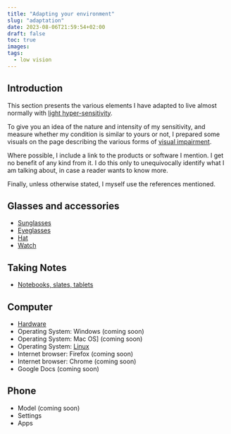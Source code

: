 ```yaml
---
title: "Adapting your environment"
slug: "adaptation"
date: 2023-08-06T21:59:54+02:00
draft: false
toc: true
images:
tags:
  - low vision
---
```

## Introduction
This section presents the various elements I have adapted to live almost normally with [light hyper-sensitivity](../adaptation/visual-impairments/#light-and-glare-sensitivity).

To give you an idea of the nature and intensity of my sensitivity, and measure whether my condition is similar to yours or not, I prepared some visuals on the page describing the various forms of [visual impairment](../adaptation/visual-impairments).

Where possible, I include a link to the products or software I mention. I get no benefit of any kind from it. I do this only to unequivocally identify what I am talking about, in case a reader wants to know more.

Finally, unless otherwise stated, I myself use the references mentioned.

## Glasses and accessories
* [Sunglasses](vision/sunglasses)
* [Eyeglasses](vision/eyeglasses)
* [Hat](vision/hat)
* [Watch](vision/watch)

## Taking Notes
* [Notebooks, slates, tablets](vision/note-taking)

## Computer
* [Hardware](vision/computer-hardware)
* Operating System: Windows (coming soon)
* Operating System: Mac OS] (coming soon)
* Operating System: [Linux](vision/linux)
* Internet browser: Firefox (coming soon)
* Internet browser: Chrome (coming soon)
* Google Docs (coming soon)

## Phone
* Model (coming soon)
* Settings
* Apps

[^1]: [This page](../about) gives more context.